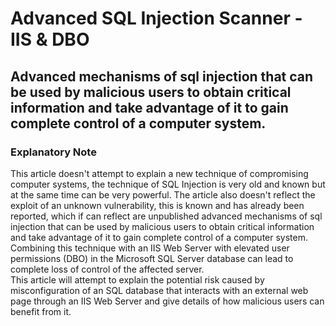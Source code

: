 <h1>Advanced SQL Injection Scanner - IIS & DBO</h1>
<h2>Advanced mechanisms of sql injection that can be used by malicious users to obtain critical information and take advantage of it to gain complete control of a computer system.</h2>
<h3>Explanatory Note</h3>
This article doesn't attempt to explain a new technique of compromising computer systems, the technique of SQL Injection is very old and known but at the same time can be very powerful. The article also doesn't reflect the exploit of an unknown vulnerability, this is known and has already been reported, which if can reflect are unpublished advanced mechanisms of sql injection that can be used by malicious users to obtain critical information and take advantage of it to gain complete control of a computer system.<br>
Combining this technique with an IIS Web Server with elevated user permissions (DBO) in the Microsoft SQL Server database can lead to complete loss of control of the affected server.<br>
This article will attempt to explain the potential risk caused by misconfiguration of an SQL database that interacts with an external web page through an IIS Web Server and give details of how malicious users can benefit from it.
